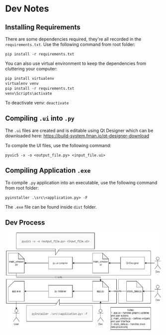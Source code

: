 # Dev Notes

## Installing Requirements
There are some dependencies required, they're all recorded in the `requirements.txt`. Use the following command from root folder:
```
pip install -r requirements.txt
```
You can also use virtual environment to keep the dependencies from cluttering your computer:
```
pip install virtualenv
virtualenv venv
pip install -r requirements.txt
venv\Scripts\activate
```
To deactivate venv: `deactivate`

## Compiling `.ui` into `.py`
The `.ui` files are created and is editable using Qt Designer which can be downloaded here: https://build-system.fman.io/qt-designer-download

To compile the UI files, use the following command:
```
pyuic5 -x -o <output_file.py> <input_file.ui>
```

## Compiling Application `.exe`
To compile `.py` application into an executable, use the following command from root folder:
```
pyinstaller .\src\<application.py> -F
```
The `.exe` file can be found inside `dist` folder.

## Dev Process
![Dev Process](../asset/img/dev-process-v0.5.png)

